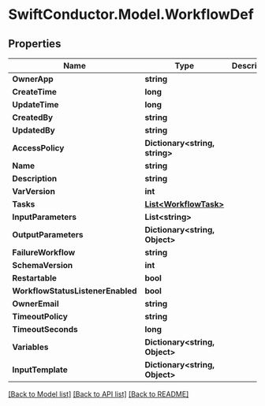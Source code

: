 # SwiftConductor.Model.WorkflowDef

## Properties

Name | Type | Description | Notes
------------ | ------------- | ------------- | -------------
**OwnerApp** | **string** |  | [optional] 
**CreateTime** | **long** |  | [optional] 
**UpdateTime** | **long** |  | [optional] 
**CreatedBy** | **string** |  | [optional] 
**UpdatedBy** | **string** |  | [optional] 
**AccessPolicy** | **Dictionary&lt;string, string&gt;** |  | [optional] 
**Name** | **string** |  | 
**Description** | **string** |  | [optional] 
**VarVersion** | **int** |  | [optional] 
**Tasks** | [**List&lt;WorkflowTask&gt;**](WorkflowTask.md) |  | 
**InputParameters** | **List&lt;string&gt;** |  | [optional] 
**OutputParameters** | **Dictionary&lt;string, Object&gt;** |  | [optional] 
**FailureWorkflow** | **string** |  | [optional] 
**SchemaVersion** | **int** |  | [optional] 
**Restartable** | **bool** |  | [optional] 
**WorkflowStatusListenerEnabled** | **bool** |  | [optional] 
**OwnerEmail** | **string** |  | [optional] 
**TimeoutPolicy** | **string** |  | [optional] 
**TimeoutSeconds** | **long** |  | 
**Variables** | **Dictionary&lt;string, Object&gt;** |  | [optional] 
**InputTemplate** | **Dictionary&lt;string, Object&gt;** |  | [optional] 

[[Back to Model list]](../README.md#documentation-for-models) [[Back to API list]](../README.md#documentation-for-api-endpoints) [[Back to README]](../README.md)

